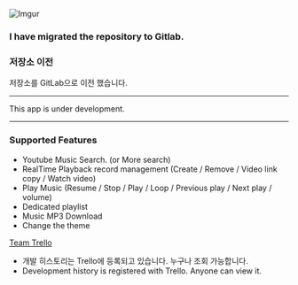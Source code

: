 ![Imgur](https://scotch.io/wp-content/uploads/2015/09/angular-electron-cover.png)

### I have migrated the repository to Gitlab.

### 저장소 이전
저장소를 GitLab으로 이전 했습니다. <br/>

***
This app is under development.
***

### Supported Features

* Youtube Music Search. (or More search)
* RealTime Playback record management (Create / Remove / Video link copy / Watch video)
* Play Music (Resume / Stop / Play / Loop / Previous play / Next play / volume)
* Dedicated playlist
* Music MP3 Download
* Change the theme

[Team Trello](https://trello.com/b/j4mKplhk/youtube-music-player)
* 개발 히스토리는 Trello에 등록되고 있습니다. 누구나 조회 가능합니다.
* Development history is registered with Trello. Anyone can view it.
